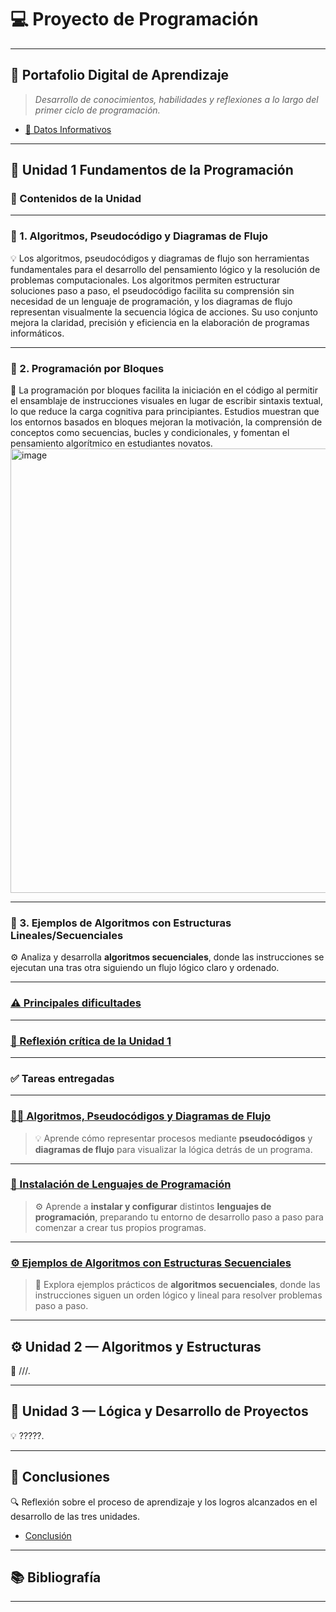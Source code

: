 # 💻 Proyecto de Programación

---

## 📂 Portafolio Digital de Aprendizaje

> _Desarrollo de conocimientos, habilidades y reflexiones a lo largo del primer ciclo de programación._

- [🪪 Datos Informativos](https://github.com/eduardo2006soto-dot/Teoria-de-la-programacion/blob/main/datos.md)

---

## 🧩 Unidad 1 Fundamentos de la Programación

### 📌 Contenidos de la Unidad

---

### 🔹 1. Algoritmos, Pseudocódigo y Diagramas de Flujo  
💡 Los algoritmos, pseudocódigos y diagramas de flujo son herramientas fundamentales para el desarrollo del pensamiento lógico y la resolución de problemas computacionales. Los algoritmos permiten estructurar soluciones paso a paso, el pseudocódigo facilita su comprensión sin necesidad de un lenguaje de programación, y los diagramas de flujo representan visualmente la secuencia lógica de acciones. Su uso conjunto mejora la claridad, precisión y eficiencia en la elaboración de programas informáticos.

---

### 🔹 2. Programación por Bloques  
🧩 La programación por bloques facilita la iniciación en el código al permitir el ensamblaje de instrucciones visuales en lugar de escribir sintaxis textual, lo que reduce la carga cognitiva para principiantes. Estudios muestran que los entornos basados en bloques mejoran la motivación, la comprensión de conceptos como secuencias, bucles y condicionales, y fomentan el pensamiento algorítmico en estudiantes novatos.
<img width="1919" height="711" alt="image" src="https://github.com/user-attachments/assets/7c1d3c87-44e6-4e6f-b07b-e8ceb541d36f" />

---

### 🔹 3. Ejemplos de Algoritmos con Estructuras Lineales/Secuenciales  
⚙️ Analiza y desarrolla **algoritmos secuenciales**, donde las instrucciones se ejecutan una tras otra siguiendo un flujo lógico claro y ordenado.

---

### [⚠️ Principales dificultades](difi.md)  

---

### [💭 Reflexión crítica de la Unidad 1](refle.md)  

---

### ✅ Tareas entregadas

---

### [👨‍💻 Algoritmos, Pseudocódigos y Diagramas de Flujo](pseint.md)  
> 💡 Aprende cómo representar procesos mediante **pseudocódigos** y **diagramas de flujo** para visualizar la lógica detrás de un programa.

---

### [💾 Instalación de Lenguajes de Programación](lenguajes.md)  
> ⚙️ Aprende a **instalar y configurar** distintos **lenguajes de programación**, preparando tu entorno de desarrollo paso a paso para comenzar a crear tus propios programas.

---

### [⚙️ Ejemplos de Algoritmos con Estructuras Secuenciales](acercamiento.md)  
> 🚀 Explora ejemplos prácticos de **algoritmos secuenciales**, donde las instrucciones siguen un orden lógico y lineal para resolver problemas paso a paso.

---

## ⚙️ Unidad 2 — Algoritmos y Estructuras
🧮 ///.

---

## 🧠 Unidad 3 — Lógica y Desarrollo de Proyectos
💡 ?????.

---

## 🧾 Conclusiones
🔍 Reflexión sobre el proceso de aprendizaje y los logros alcanzados en el desarrollo de las tres unidades.

- [Conclusión](Conclusion1.md)

---

## 📚 Bibliografía

---
